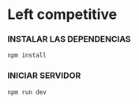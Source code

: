 # Left competitive

### INSTALAR LAS DEPENDENCIAS

```bash
npm install
```

### INICIAR SERVIDOR

```bash
npm run dev
```
